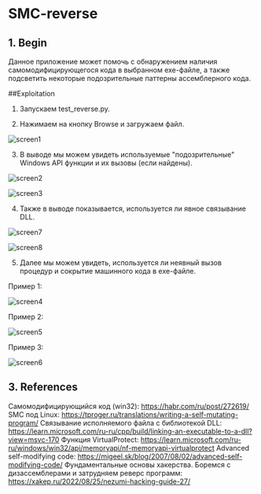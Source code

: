 # SMC-reverse
## 1. Begin

Данное приложение может помочь с обнаружением наличия самомодифицирующегося кода в выбранном exe-файле, а также подсветить некоторые подозрительные паттерны ассемблерного кода.

##Exploitation

1. Запускаем test_reverse.py.

2. Нажимаем на кнопку Browse и загружаем файл.

![screen1](../main/Screenshots/screen1.jpg)

3. В выводе мы можем увидеть используемые "подозрительные" Windows API функции и их вызовы (если найдены).

![screen2](../main/Screenshots/screen2.jpg)

![screen3](../main/Screenshots/screen3.jpg)

4. Также в выводе показывается, используется ли явное связывание DLL.

![screen7](../main/Screenshots/screen7.jpg)

![screen8](../main/Screenshots/screen8.jpg)

5. Далее мы можем увидеть, используется ли неявный вызов процедур и сокрытие машинного кода в exe-файле.

Пример 1:

![screen4](../main/Screenshots/screen4.jpg)

Пример 2:

![screen5](../main/Screenshots/screen5.jpg)

Пример 3:

![screen6](../main/Screenshots/screen6.jpg)

## 3. References

Самомодифицирующийся код (win32): https://habr.com/ru/post/272619/
SMC под Linux: https://tproger.ru/translations/writing-a-self-mutating-program/
Связывание исполняемого файла с библиотекой DLL: https://learn.microsoft.com/ru-ru/cpp/build/linking-an-executable-to-a-dll?view=msvc-170
Функция VirtualProtect: https://learn.microsoft.com/ru-ru/windows/win32/api/memoryapi/nf-memoryapi-virtualprotect
Advanced self-modifying code: https://migeel.sk/blog/2007/08/02/advanced-self-modifying-code/
Фундаментальные основы хакерства. Боремся с дизассемблерами и затрудняем реверс программ: https://xakep.ru/2022/08/25/nezumi-hacking-guide-27/
